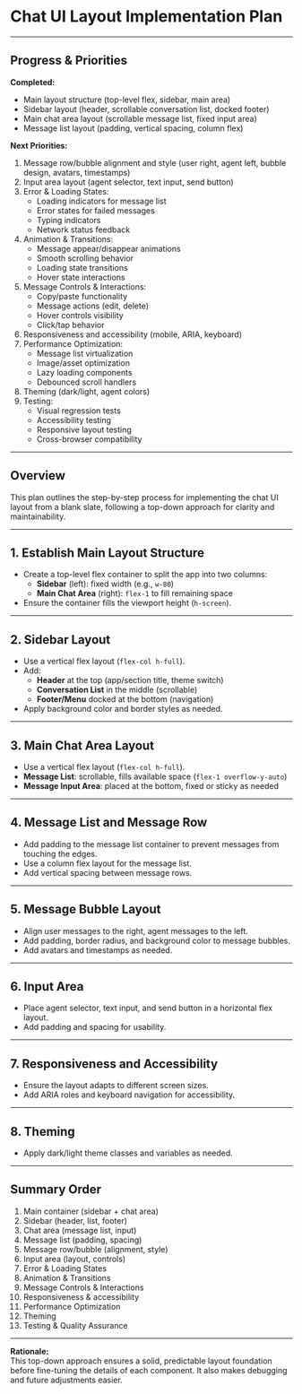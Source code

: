 # Chat UI Layout Implementation Plan

---

## Progress & Priorities

**Completed:**
- Main layout structure (top-level flex, sidebar, main area)
- Sidebar layout (header, scrollable conversation list, docked footer)
- Main chat area layout (scrollable message list, fixed input area)
- Message list layout (padding, vertical spacing, column flex)

**Next Priorities:**
1. Message row/bubble alignment and style (user right, agent left, bubble design, avatars, timestamps)
2. Input area layout (agent selector, text input, send button)
3. Error & Loading States:
   - Loading indicators for message list
   - Error states for failed messages
   - Typing indicators
   - Network status feedback
4. Animation & Transitions:
   - Message appear/disappear animations
   - Smooth scrolling behavior
   - Loading state transitions
   - Hover state interactions
5. Message Controls & Interactions:
   - Copy/paste functionality
   - Message actions (edit, delete)
   - Hover controls visibility
   - Click/tap behavior
6. Responsiveness and accessibility (mobile, ARIA, keyboard)
7. Performance Optimization:
   - Message list virtualization
   - Image/asset optimization
   - Lazy loading components
   - Debounced scroll handlers
8. Theming (dark/light, agent colors)
9. Testing:
   - Visual regression tests
   - Accessibility testing
   - Responsive layout testing
   - Cross-browser compatibility

---

## Overview

This plan outlines the step-by-step process for implementing the chat UI layout from a blank slate, following a top-down approach for clarity and maintainability.

---

## 1. Establish Main Layout Structure

- Create a top-level flex container to split the app into two columns:
  - **Sidebar** (left): fixed width (e.g., `w-80`)
  - **Main Chat Area** (right): `flex-1` to fill remaining space
- Ensure the container fills the viewport height (`h-screen`).

---

## 2. Sidebar Layout

- Use a vertical flex layout (`flex-col h-full`).
- Add:
  - **Header** at the top (app/section title, theme switch)
  - **Conversation List** in the middle (scrollable)
  - **Footer/Menu** docked at the bottom (navigation)
- Apply background color and border styles as needed.

---

## 3. Main Chat Area Layout

- Use a vertical flex layout (`flex-col h-full`).
- **Message List**: scrollable, fills available space (`flex-1 overflow-y-auto`)
- **Message Input Area**: placed at the bottom, fixed or sticky as needed

---

## 4. Message List and Message Row

- Add padding to the message list container to prevent messages from touching the edges.
- Use a column flex layout for the message list.
- Add vertical spacing between message rows.

---

## 5. Message Bubble Layout

- Align user messages to the right, agent messages to the left.
- Add padding, border radius, and background color to message bubbles.
- Add avatars and timestamps as needed.

---

## 6. Input Area

- Place agent selector, text input, and send button in a horizontal flex layout.
- Add padding and spacing for usability.

---

## 7. Responsiveness and Accessibility

- Ensure the layout adapts to different screen sizes.
- Add ARIA roles and keyboard navigation for accessibility.

---

## 8. Theming

- Apply dark/light theme classes and variables as needed.

---

## Summary Order

1. Main container (sidebar + chat area)
2. Sidebar (header, list, footer)
3. Chat area (message list, input)
4. Message list (padding, spacing)
5. Message row/bubble (alignment, style)
6. Input area (layout, controls)
7. Error & Loading States
8. Animation & Transitions
9. Message Controls & Interactions
10. Responsiveness & accessibility
11. Performance Optimization
12. Theming
13. Testing & Quality Assurance

---

**Rationale:**  
This top-down approach ensures a solid, predictable layout foundation before fine-tuning the details of each component. It also makes debugging and future adjustments easier.
